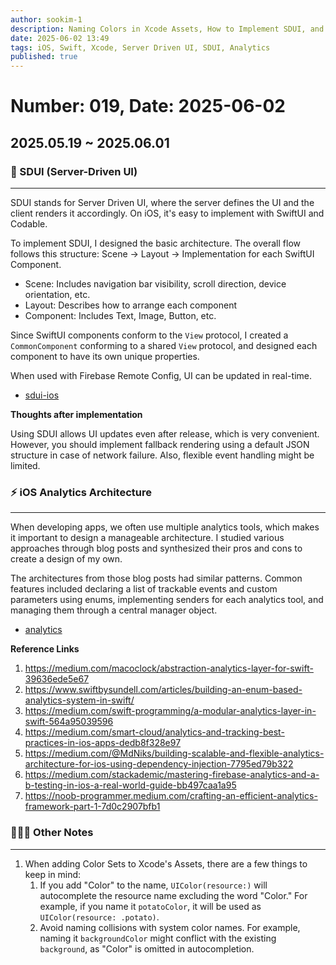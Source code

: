 ```yaml
---
author: sookim-1
description: Naming Colors in Xcode Assets, How to Implement SDUI, and Designing an Analytics Architecture
date: 2025-06-02 13:49
tags: iOS, Swift, Xcode, Server Driven UI, SDUI, Analytics
published: true
---
```

# Number: 019, Date: 2025-06-02
## 2025.05.19 ~ 2025.06.01
### 🤝 SDUI (Server-Driven UI)

---

SDUI stands for Server Driven UI, where the server defines the UI and the client renders it accordingly.
On iOS, it's easy to implement with SwiftUI and Codable.

To implement SDUI, I designed the basic architecture.
The overall flow follows this structure: Scene → Layout → Implementation for each SwiftUI Component.

- Scene: Includes navigation bar visibility, scroll direction, device orientation, etc.
- Layout: Describes how to arrange each component
- Component: Includes Text, Image, Button, etc.

Since SwiftUI components conform to the `View` protocol, I created a `CommonComponent` conforming to a shared `View` protocol, and designed each component to have its own unique properties.

When used with Firebase Remote Config, UI can be updated in real-time.

- [sdui-ios](https://github.com/sookim-1/sdui-ios)

**Thoughts after implementation**

Using SDUI allows UI updates even after release, which is very convenient. However, you should implement fallback rendering using a default JSON structure in case of network failure.
Also, flexible event handling might be limited.

### ⚡️ iOS Analytics Architecture

---

When developing apps, we often use multiple analytics tools, which makes it important to design a manageable architecture.
I studied various approaches through blog posts and synthesized their pros and cons to create a design of my own.

The architectures from those blog posts had similar patterns.
Common features included declaring a list of trackable events and custom parameters using enums, implementing senders for each analytics tool, and managing them through a central manager object.

- [analytics](https://github.com/sookim-1/MyPackageBox/tree/analytics)

**Reference Links**

1. https://medium.com/macoclock/abstraction-analytics-layer-for-swift-39636ede5e67  
2. https://www.swiftbysundell.com/articles/building-an-enum-based-analytics-system-in-swift/  
3. https://medium.com/swift-programming/a-modular-analytics-layer-in-swift-564a95039596  
4. https://medium.com/smart-cloud/analytics-and-tracking-best-practices-in-ios-apps-dedb8f328e97  
5. https://medium.com/@MdNiks/building-scalable-and-flexible-analytics-architecture-for-ios-using-dependency-injection-7795ed79b322  
6. https://medium.com/stackademic/mastering-firebase-analytics-and-a-b-testing-in-ios-a-real-world-guide-bb497caa1a95  
7. https://noob-programmer.medium.com/crafting-an-efficient-analytics-framework-part-1-7d0c2907bfb1  

### 🙋🏻‍♂️ Other Notes

---

1. When adding Color Sets to Xcode's Assets, there are a few things to keep in mind:
    1. If you add "Color" to the name, `UIColor(resource:)` will autocomplete the resource name excluding the word "Color." For example, if you name it `potatoColor`, it will be used as `UIColor(resource: .potato)`.
    2. Avoid naming collisions with system color names. For example, naming it `backgroundColor` might conflict with the existing `background`, as "Color" is omitted in autocompletion.
